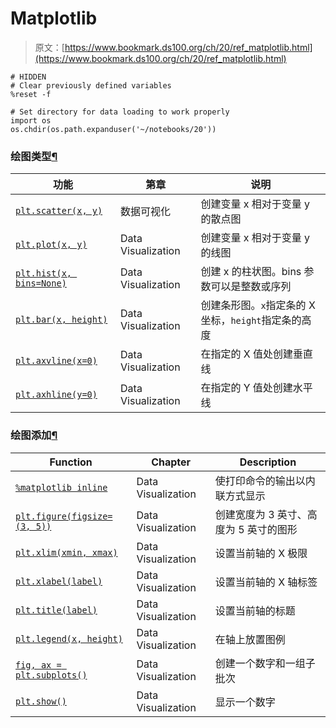 # Matplotlib

> 原文：[https://www.bookmark.ds100.org/ch/20/ref_matplotlib.html](https://www.bookmark.ds100.org/ch/20/ref_matplotlib.html)

```
# HIDDEN
# Clear previously defined variables
%reset -f

# Set directory for data loading to work properly
import os
os.chdir(os.path.expanduser('~/notebooks/20'))

```

### 绘图类型[¶](#Types-of-Plots)

| 功能 | 第章 | 说明 |
| --- | --- | --- |
| [`plt.scatter(x, y)`](https://matplotlib.org/api/_as_gen/matplotlib.pyplot.scatter.html) | 数据可视化 | 创建变量 x 相对于变量 y 的散点图 |
| [`plt.plot(x, y)`](https://matplotlib.org/api/_as_gen/matplotlib.pyplot.plot.html) | Data Visualization | 创建变量 x 相对于变量 y 的线图 |
| [`plt.hist(x, bins=None)`](https://matplotlib.org/api/_as_gen/matplotlib.pyplot.hist.html) | Data Visualization | 创建 x 的柱状图。bins 参数可以是整数或序列 |
| [`plt.bar(x, height)`](https://matplotlib.org/api/_as_gen/matplotlib.pyplot.bar.html) | Data Visualization | 创建条形图。`x`指定条的 X 坐标，`height`指定条的高度 |
| [`plt.axvline(x=0)`](https://matplotlib.org/api/_as_gen/matplotlib.pyplot.axvline.html) | Data Visualization | 在指定的 X 值处创建垂直线 |
| [`plt.axhline(y=0)`](https://matplotlib.org/api/_as_gen/matplotlib.pyplot.axhline.html) | Data Visualization | 在指定的 Y 值处创建水平线 |

### 绘图添加[¶](#Plot-additions)

| Function | Chapter | Description |
| --- | --- | --- |
| [`%matplotlib inline`](http://ipython.readthedocs.io/en/stable/interactive/plotting.html) | Data Visualization | 使打印命令的输出以内联方式显示 |
| [`plt.figure(figsize=(3, 5))`](https://matplotlib.org/api/_as_gen/matplotlib.pyplot.figure.html) | Data Visualization | 创建宽度为 3 英寸、高度为 5 英寸的图形 |
| [`plt.xlim(xmin, xmax)`](https://matplotlib.org/api/_as_gen/matplotlib.pyplot.xlim.html) | Data Visualization | 设置当前轴的 X 极限 |
| [`plt.xlabel(label)`](https://matplotlib.org/api/_as_gen/matplotlib.pyplot.xlabel.html) | Data Visualization | 设置当前轴的 X 轴标签 |
| [`plt.title(label)`](https://matplotlib.org/api/_as_gen/matplotlib.pyplot.title.html) | Data Visualization | 设置当前轴的标题 |
| [`plt.legend(x, height)`](https://matplotlib.org/api/_as_gen/matplotlib.pyplot.legend.html) | Data Visualization | 在轴上放置图例 |
| [`fig, ax = plt.subplots()`](https://matplotlib.org/api/_as_gen/matplotlib.pyplot.subplots.html) | Data Visualization | 创建一个数字和一组子批次 |
| [`plt.show()`](https://matplotlib.org/api/_as_gen/matplotlib.pyplot.show.html) | Data Visualization | 显示一个数字 |
